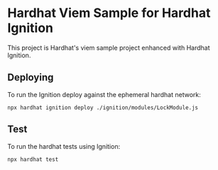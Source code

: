 # Hardhat Viem Sample for Hardhat Ignition

This project is Hardhat's viem sample project enhanced with Hardhat Ignition.

## Deploying

To run the Ignition deploy against the ephemeral hardhat network:

```shell
npx hardhat ignition deploy ./ignition/modules/LockModule.js
```

## Test

To run the hardhat tests using Ignition:

```shell
npx hardhat test
```
